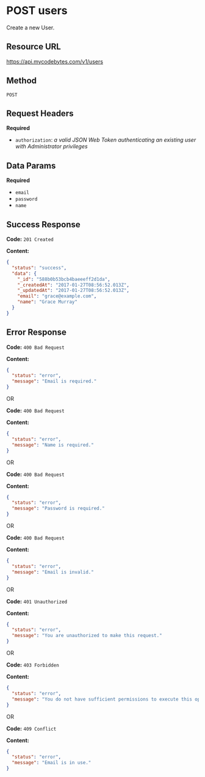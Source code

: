 # POST users

Create a new User.

## Resource URL

<https://api.mycodebytes.com/v1/users>

## Method

`POST`

## Request Headers

**Required**

*   `authorization`: *a valid JSON Web Token authenticating an existing user with Administrator privileges*

## Data Params

**Required**

*   `email`
*   `password`
*   `name`

## Success Response

**Code:** `201 Created`

**Content:**

```json
{
  "status": "success",
  "data": {
    "_id": "588b0b53bcb4baeeeff2d1da",
    "_createdAt": "2017-01-27T08:56:52.013Z",
    "_updatedAt": "2017-01-27T08:56:52.013Z",
    "email": "grace@example.com",
    "name": "Grace Murray"
  }
}
```

## Error Response

**Code:** `400 Bad Request`

**Content:**

```json
{
  "status": "error",
  "message": "Email is required."
}
```

OR

**Code:** `400 Bad Request`

**Content:**

```json
{
  "status": "error",
  "message": "Name is required."
}
```

OR

**Code:** `400 Bad Request`

**Content:**

```json
{
  "status": "error",
  "message": "Password is required."
}
```

OR

**Code:** `400 Bad Request`

**Content:**

```json
{
  "status": "error",
  "message": "Email is invalid."
}
```

OR

**Code:** `401 Unauthorized`

**Content:**

```json
{
  "status": "error",
  "message": "You are unauthorized to make this request."
}
```

OR

**Code:** `403 Forbidden`

**Content:**

```json
{
  "status": "error",
  "message": "You do not have sufficient permissions to execute this operation."
}
```

OR

**Code:** `409 Conflict`

**Content:**

```json
{
  "status": "error",
  "message": "Email is in use."
}
```
